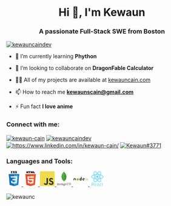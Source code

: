 <h1 align="center">Hi 👋, I'm Kewaun</h1>
<h3 align="center">A passionate Full-Stack SWE from Boston</h3>

<p align="left"> <a href="https://twitter.com/kewauncaindev" target="blank"><img src="https://img.shields.io/twitter/follow/kewauncaindev?logo=twitter&style=for-the-badge" alt="kewauncaindev" /></a> </p>

- 🌱 I’m currently learning **Phython**

- 👯 I’m looking to collaborate on **DragonFable Calculator**

- 👨‍💻 All of my projects are available at [kewauncain.com](kewauncain.com)

- 📫 How to reach me **kewaunscain@gmail.com**

- ⚡ Fun fact **I love anime**

<h3 align="left">Connect with me:</h3>
<p align="left">
<a href="https://codepen.io/kewaun-cain" target="blank"><img align="center" src="https://raw.githubusercontent.com/rahuldkjain/github-profile-readme-generator/master/src/images/icons/Social/codepen.svg" alt="kewaun-cain" height="30" width="40" /></a>
<a href="https://twitter.com/kewauncaindev" target="blank"><img align="center" src="https://raw.githubusercontent.com/rahuldkjain/github-profile-readme-generator/master/src/images/icons/Social/twitter.svg" alt="kewauncaindev" height="30" width="40" /></a>
<a href="https://linkedin.com/in/https://www.linkedin.com/in/kewaun-cain/" target="blank"><img align="center" src="https://raw.githubusercontent.com/rahuldkjain/github-profile-readme-generator/master/src/images/icons/Social/linked-in-alt.svg" alt="https://www.linkedin.com/in/kewaun-cain/" height="30" width="40" /></a>
<a href="https://discord.gg/Kewaun#3771" target="blank"><img align="center" src="https://raw.githubusercontent.com/rahuldkjain/github-profile-readme-generator/master/src/images/icons/Social/discord.svg" alt="Kewaun#3771" height="30" width="40" /></a>
</p>

<h3 align="left">Languages and Tools:</h3>
<p align="left"> <a href="https://www.w3schools.com/css/" target="_blank" rel="noreferrer"> <img src="https://raw.githubusercontent.com/devicons/devicon/master/icons/css3/css3-original-wordmark.svg" alt="css3" width="40" height="40"/> </a> <a href="https://www.w3.org/html/" target="_blank" rel="noreferrer"> <img src="https://raw.githubusercontent.com/devicons/devicon/master/icons/html5/html5-original-wordmark.svg" alt="html5" width="40" height="40"/> </a> <a href="https://developer.mozilla.org/en-US/docs/Web/JavaScript" target="_blank" rel="noreferrer"> <img src="https://raw.githubusercontent.com/devicons/devicon/master/icons/javascript/javascript-original.svg" alt="javascript" width="40" height="40"/> </a> <a href="https://www.mongodb.com/" target="_blank" rel="noreferrer"> <img src="https://raw.githubusercontent.com/devicons/devicon/master/icons/mongodb/mongodb-original-wordmark.svg" alt="mongodb" width="40" height="40"/> </a> <a href="https://nodejs.org" target="_blank" rel="noreferrer"> <img src="https://raw.githubusercontent.com/devicons/devicon/master/icons/nodejs/nodejs-original-wordmark.svg" alt="nodejs" width="40" height="40"/> </a> <a href="https://reactjs.org/" target="_blank" rel="noreferrer"> <img src="https://raw.githubusercontent.com/devicons/devicon/master/icons/react/react-original-wordmark.svg" alt="react" width="40" height="40"/> </a> </p>

<p><img align="center" src="https://github-readme-stats.vercel.app/api/top-langs?username=kewaunc&show_icons=true&locale=en&layout=compact" alt="kewaunc" /></p>



